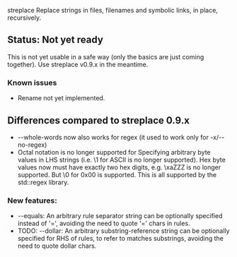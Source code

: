  streplace
Replace strings in files, filenames and symbolic links, in place, recursively.

## Status: Not yet ready

This is not yet usable in a safe way (only the basics are just coming together). Use streplace v0.9.x in the meantime.

### Known issues

- Rename not yet implemented.



## Differences compared to streplace 0.9.x

- --whole-words now also works for regex (it used to work only for -x/--no-regex)
- Octal notation is no longer supported for Specifying arbitrary byte values in LHS strings (i.e. \1 
  for ASCII is no longer supported). Hex byte values now must have exactly two hex digits, e.g. 
  \xaZZZ is no longer supported. But \0 for 0x00 is supported. This is all supported by the std::regex library.

### New features:

- --equals: An arbitrary rule separator string can be optionally specified instead of '=', avoiding the need to quote '=' chars in rules.
- TODO: --dollar: An arbitrary substring-reference string can be optionally specified for RHS of rules, to refer to matches substrings, avoiding the need to quote dollar chars.



